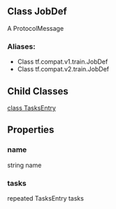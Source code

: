 ## Class JobDef
A ProtocolMessage
### Aliases:
- Class tf.compat.v1.train.JobDef
- Class tf.compat.v2.train.JobDef
## Child Classes
[class TasksEntry](https://tensorflow.google.cn/api_docs/python/tf/train/JobDef/TasksEntry)

## Properties
### name
string name
### tasks
repeated TasksEntry tasks
